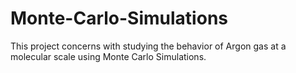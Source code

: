 # Monte-Carlo-Simulations

This project concerns with studying the behavior of Argon gas at a molecular scale using Monte Carlo Simulations.  
